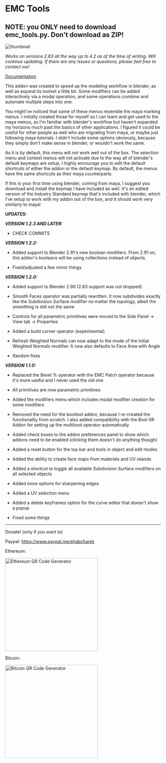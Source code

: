 # EMC Tools
## NOTE: you ONLY need to download emc_tools.py. Don't download as ZIP!

![thumbnail](https://public-files.gumroad.com/variants/z5hpq8yzizdc70teszaxu0ipe74y/3298c3eb001bbed90f1d616da66708480096a0a1b6e81bd4f8a2d6e9b831d301)

*Works on versions 2.83 all the way up to 4.2 as of the time of writing. Will continue updating. If there are any issues or questions, please feel free to contact me!*

[Documentation](https://www.artstation.com/artwork/4816nl)

This addon was created to speed up the modeling workflow in blender, as well as expand its toolset a little bit. Some modifiers can be added interactively via a modal operation, and some operations combine and automate multiple steps into one.

You might've noticed that some of these menus resemble the maya marking menus. I initially created those for myself so I can learn and get used to the maya menus, as I'm familiar with blender's workflow but haven't expanded my horizons much past the basics of other applications. I figured it could be useful for other people as well who are migrating from maya, or maybe just following maya tutorials.
I didn't include some options obviously, because they simply don't make sense in blender, or wouldn't work the same.

As it is by default, this menu will not work well out of the box. The selection menu and context menus will not activate due to the way all of blender's default keymaps are setup. I highly encourage you to edit the default shortcuts of either the addon or the default keymap. By default, the menus have the same shortcuts as their maya counterparts.

If this is your first time using blender, coming from maya, I suggest you download and install the keymap I have included as well. It's an edited version of the Industry Standard keymap that's included with blender, which I've setup to work with my addon out of the box, and it should work very similarly to maya!


**UPDATES:**

***VERSION 1.2.3 AND LATER:***

- CHECK COMMITS


***VERSION 1.2.2:***

- Added support to Blender 2.91's new boolean modifiers. From 2.91 on, this addon's booleans will be using collections instead of objects.

- Fixed/adjusted a few minor things


***VERSION 1.2.0:***

- Added support to Blender 2.90 (2.83 support was not dropped)

- Smooth Faces operator was partially rewritten. It now subdivides exactly like the Subdivision Surface modifier no matter the topology, albeit the smoothing is still not the same

- Controls for all parametric primitives were moved to the Side Panel -> View tab -> Properties

- Added a build corner operator (experimental)

- Refresh Weighted Normals can now adapt to the mode of the initial Weighted Normals modifier. It now also defaults to Face Area with Angle

- Random fixes



***VERSION 1.1.0:***

- Replaced the Bevel % operator with the EMC Patch operator because it's more useful and I never used the old one

- All primitives are now parametric primitives

- Added the modifiers menu which includes modal modifier creation for some modifiers

- Removed the need for the booltool addon, because I re-created the functionality from scratch. I also added compatibility with the Bool XR Addon for setting up the multibool operator automatically

- Added check boxes to the addon preferences panel to show which addons need to be enabled (clicking them doesn't do anything though)

- Added a reset button for the top bar and tools in object and edit modes

- Added the ability to create face maps from materials and UV islands

- Added a shortcut to toggle all available Subdivision Surface modifiers on all selected objects

- Added more options for sharpening edges

- Added a UV selection menu

- Added a delete keyframes option for the curve editor that doesn't show a popup

- Fixed some things


------------------------------------------------------

Donate! (only if you want to)

Paypal:
https://www.paypal.me/ehabcharek

Ethereum:

<a href="https://www.bitcoinqrcodemaker.com"><img src="https://www.bitcoinqrcodemaker.com/api/?style=ethereum&amp;address=0xd102dFFB113E94946102bB88F75a138924aCCc6A" alt="Ethereum QR Code Generator" height="300" width="300" border="0" /></a>

Bitcoin:

<a href="https://www.bitcoinqrcodemaker.com"><img src="https://www.bitcoinqrcodemaker.com/api/?style=bitcoin&amp;address=bc1qznp3qljeu2ht306f8rwp83y5zkv4rna6z4t3j4" alt="Bitcoin QR Code Generator" height="300" width="300" border="0" /></a>
